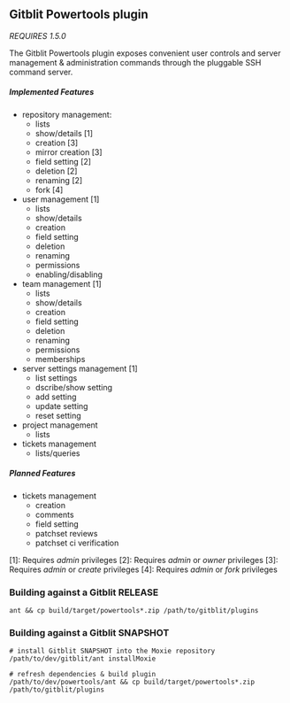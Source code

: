 ## Gitblit Powertools plugin

*REQUIRES 1.5.0*

The Gitblit Powertools plugin exposes convenient user controls and server management & administration commands through the pluggable SSH command server.

##### Implemented Features

- repository management:
    - lists
    - show/details [1]
    - creation [3]
    - mirror creation [3]
    - field setting [2]
    - deletion [2]
    - renaming [2]
    - fork [4]
- user management [1]
    - lists
    - show/details
    - creation
    - field setting
    - deletion
    - renaming
    - permissions
    - enabling/disabling
- team management [1]
    - lists
    - show/details
    - creation
    - field setting
    - deletion
    - renaming
    - permissions
    - memberships
- server settings management [1]
    - list settings
    - dscribe/show setting
    - add setting
    - update setting
    - reset setting
- project management
    - lists
- tickets management
    - lists/queries

##### Planned Features

- tickets management
    - creation
    - comments
    - field setting
    - patchset reviews
    - patchset ci verification

[1]: Requires *admin* privileges
[2]: Requires *admin* or *owner* privileges
[3]: Requires *admin* or *create* privileges
[4]: Requires *admin* or *fork* privileges


### Building against a Gitblit RELEASE

    ant && cp build/target/powertools*.zip /path/to/gitblit/plugins

### Building against a Gitblit SNAPSHOT

    # install Gitblit SNAPSHOT into the Moxie repository
    /path/to/dev/gitblit/ant installMoxie

    # refresh dependencies & build plugin
    /path/to/dev/powertools/ant && cp build/target/powertools*.zip /path/to/gitblit/plugins


